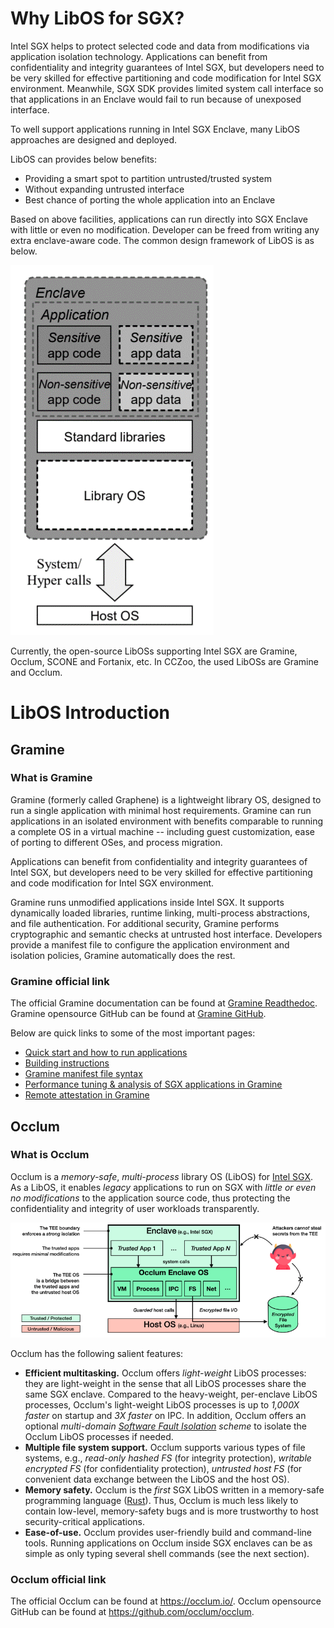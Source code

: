 # Why LibOS for SGX?
Intel SGX helps to protect selected code and data from modifications via application
isolation technology. Applications can benefit from confidentiality and integrity
guarantees of Intel SGX, but developers need to be very skilled for effective
partitioning and code modification for Intel SGX environment. Meanwhile, SGX SDK
provides limited system call interface so that applications in an Enclave would
fail to run because of unexposed interface.

To well support applications running in Intel SGX Enclave, many LibOS approaches
are designed and deployed.

LibOS can provides below benefits:
- Providing a smart spot to partition untrusted/trusted system
- Without expanding untrusted interface
- Best chance of porting the whole application into an Enclave

Based on above facilities, applications can run directly into SGX Enclave with
little or even no modification.
Developer can be freed from writing any extra enclave-aware code.
The common design framework of LibOS is as below. 

![](libos.png)

Currently, the open-source LibOSs supporting Intel SGX are Gramine, Occlum, SCONE
and Fortanix, etc.
In CCZoo, the used LibOSs are Gramine and Occlum.

# LibOS Introduction

## Gramine

### What is Gramine 
Gramine (formerly called Graphene) is a lightweight library OS, designed to run
a single application with minimal host requirements. Gramine can run applications
in an isolated environment with benefits comparable to running a complete OS in
a virtual machine -- including guest customization, ease of porting to different
OSes, and process migration.

Applications can benefit from confidentiality and integrity guarantees of Intel SGX,
but developers need to be very skilled for effective partitioning and code modification
for Intel SGX environment.

Gramine runs unmodified applications inside Intel SGX. It supports dynamically
loaded libraries, runtime linking, multi-process abstractions, and file authentication.
For additional security, Gramine performs cryptographic and semantic checks at
untrusted host interface. Developers provide a manifest file to configure the
application environment and isolation policies, Gramine automatically does the rest.

### Gramine official link

The official Gramine documentation can be found at [Gramine Readthedoc](https://gramine.readthedocs.io/en/stable/index.html).
Gramine opensource GitHub can be found at [Gramine GitHub](https://github.com/gramineproject/gramine).

Below are quick links to some of the most important pages:

- [Quick start and how to run applications](https://gramine.readthedocs.io/en/stable/quickstart.html)
- [Building instructions](https://gramine.readthedocs.io/en/stable/devel/building.html)
- [Gramine manifest file syntax](https://gramine.readthedocs.io/en/stable/manifest-syntax.html)
- [Performance tuning & analysis of SGX applications in Gramine](https://gramine.readthedocs.io/en/stable/devel/performance.html)
- [Remote attestation in Gramine](https://gramine.readthedocs.io/en/stable/attestation.html)

## Occlum

### What is Occlum
Occlum is a *memory-safe*, *multi-process* library OS (LibOS) for [Intel SGX](https://software.intel.com/en-us/sgx).
As a LibOS, it enables *legacy* applications to run on SGX with *little or even no modifications*
to the application source code, thus protecting the confidentiality and integrity of user workloads
transparently.

![](occlum.png)

Occlum has the following salient features:

  * **Efficient multitasking.**
  Occlum offers _light-weight_ LibOS processes: they are light-weight in the sense
  that all LibOS processes share the same SGX enclave. Compared to the heavy-weight,
  per-enclave LibOS processes, Occlum's light-weight LibOS processes is up to
  _1,000X faster_ on startup and _3X faster_ on IPC. In addition, Occlum offers
  an optional _multi-domain [Software Fault Isolation](http://www.cse.psu.edu/~gxt29/papers/sfi-final.pdf) scheme_
  to isolate the Occlum LibOS processes if needed.
  * **Multiple file system support.**
  Occlum supports various types of file systems, e.g., _read-only hashed FS_ (for integrity protection),
  _writable encrypted FS_ (for confidentiality protection), _untrusted host FS_
  (for convenient data exchange between the LibOS and the host OS).
  * **Memory safety.**
  Occlum is the _first_ SGX LibOS written in a memory-safe programming language ([Rust](https://www.rust-lang.org/)).
  Thus, Occlum is much less likely to contain low-level, memory-safety bugs and
  is more trustworthy to host security-critical applications.
  * **Ease-of-use.**
  Occlum provides user-friendly build and command-line tools. Running applications
  on Occlum inside SGX enclaves can be as simple as only typing several shell
  commands (see the next section).

### Occlum official link
The official Occlum can be found at https://occlum.io/.
Occlum opensource GitHub can be found at https://github.com/occlum/occlum.




